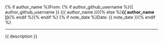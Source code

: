 {% if author_name %}From: {% if author_github_username %}{{ author_github_username }} ({{ author_name }}){% else %}**{{ author_name }}**{% endif %}{% endif %}
{% if note_date %}Date: {{ note_date }}{% endif %}

---

{{ description }}

